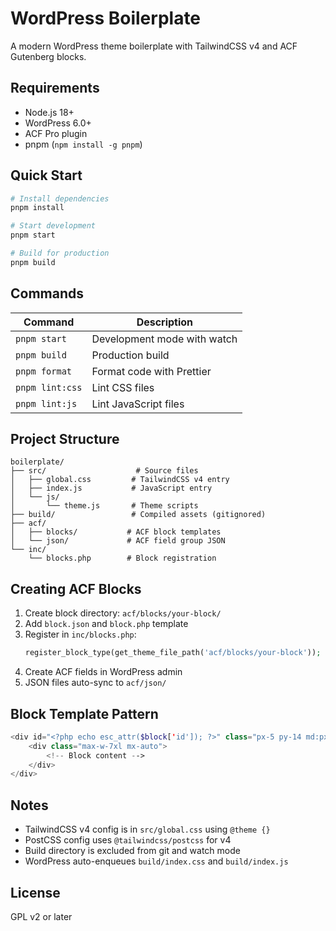 # WordPress Boilerplate

A modern WordPress theme boilerplate with TailwindCSS v4 and ACF Gutenberg blocks.

## Requirements

- Node.js 18+
- WordPress 6.0+
- ACF Pro plugin
- pnpm (`npm install -g pnpm`)

## Quick Start

```bash
# Install dependencies
pnpm install

# Start development
pnpm start

# Build for production
pnpm build
```

## Commands

| Command | Description |
|---------|-------------|
| `pnpm start` | Development mode with watch |
| `pnpm build` | Production build |
| `pnpm format` | Format code with Prettier |
| `pnpm lint:css` | Lint CSS files |
| `pnpm lint:js` | Lint JavaScript files |

## Project Structure

```
boilerplate/
├── src/                    # Source files
│   ├── global.css         # TailwindCSS v4 entry
│   ├── index.js           # JavaScript entry
│   └── js/
│       └── theme.js       # Theme scripts
├── build/                 # Compiled assets (gitignored)
├── acf/
│   ├── blocks/           # ACF block templates
│   └── json/             # ACF field group JSON
└── inc/
    └── blocks.php        # Block registration
```

## Creating ACF Blocks

1. Create block directory: `acf/blocks/your-block/`
2. Add `block.json` and `block.php` template
3. Register in `inc/blocks.php`:
   ```php
   register_block_type(get_theme_file_path('acf/blocks/your-block'));
   ```
4. Create ACF fields in WordPress admin
5. JSON files auto-sync to `acf/json/`

## Block Template Pattern

```php
<div id="<?php echo esc_attr($block['id']); ?>" class="px-5 py-14 md:px-10 md:py-20 lg:py-26 xl:py-30">
    <div class="max-w-7xl mx-auto">
        <!-- Block content -->
    </div>
</div>
```

## Notes

- TailwindCSS v4 config is in `src/global.css` using `@theme {}`
- PostCSS config uses `@tailwindcss/postcss` for v4
- Build directory is excluded from git and watch mode
- WordPress auto-enqueues `build/index.css` and `build/index.js`

## License

GPL v2 or later
